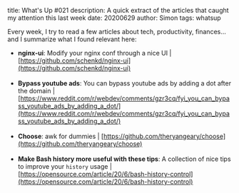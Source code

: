 title: What's Up #021
description: A quick extract of the articles that caught my attention this last week
date: 20200629
author: Simon
tags: whatsup

Every week, I try to read a few articles about tech, productivity, finances... and I summarize what I found relevant here:

* __nginx-ui__: Modify your nginx conf through a nice UI | [https://github.com/schenkd/nginx-ui](https://github.com/schenkd/nginx-ui)
<br></br>
* __Bypass youtube ads__: You can bypass youtube ads by adding a dot after the domain | [https://www.reddit.com/r/webdev/comments/gzr3cq/fyi_you_can_bypass_youtube_ads_by_adding_a_dot/](https://www.reddit.com/r/webdev/comments/gzr3cq/fyi_you_can_bypass_youtube_ads_by_adding_a_dot/)
<br></br>
* __Choose__: awk for dummies | [https://github.com/theryangeary/choose](https://github.com/theryangeary/choose)
<br></br>
* __Make Bash history more useful with these tips__: A collection of nice tips to improve your `history` usage | [https://opensource.com/article/20/6/bash-history-control](https://opensource.com/article/20/6/bash-history-control)
<br></br>
